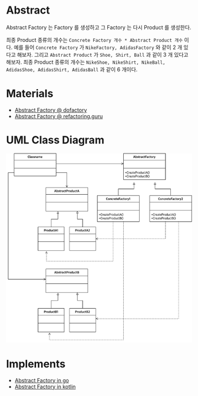 # Abstract
  
Abstract Factory 는 Factory 를 생성하고 그 Factory 는 다시 Product 를 생성한다.

최종 Product 종류의 개수는 `Concrete Factory 개수 * Abstract Product 개수` 이다.
예를 들어 `Concrete Factory` 가 `NikeFactory, AdidasFactory` 와 같이 2 개 있다고
해보자. 그리고 `Abstract Product` 가 `Shoe, Shirt, Ball` 과 같이 3 개 있다고
해보자. 최종 Product 종류의 개수는 `NikeShoe, NikeShirt, NikeBall, AdidasShoe,
AdidasShirt, AdidasBall` 과 같이 6 개이다.

# Materials

* [Abstract Factory @ dofactory](https://www.dofactory.com/net/abstract-factory-design-pattern)
* [Abstract Factory @ refactoring.guru](https://refactoring.guru/design-patterns/abstract-factory)

# UML Class Diagram

![](abstract_factory.drawio.png)

# Implements

* [Abstract Factory in go](/golang/go_design_pattern/abstractf_factory.md)
* [Abstract Factory in kotlin](/kotlin/kotlin_design_pattern/abstract_factory.md)
